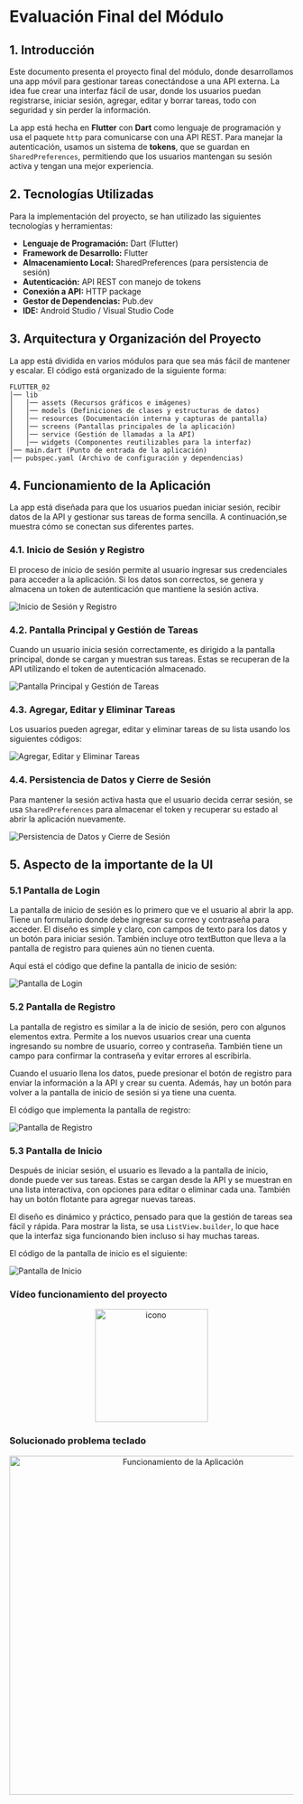 # Evaluación Final del Módulo

## 1. Introducción

Este documento presenta el proyecto final del módulo, donde desarrollamos una app móvil para gestionar tareas conectándose a una API externa. La idea fue crear una interfaz fácil de usar, donde los usuarios puedan registrarse, iniciar sesión, agregar, editar y borrar tareas, todo con seguridad y sin perder la información.  

La app está hecha en **Flutter** con **Dart** como lenguaje de programación y usa el paquete `http` para comunicarse con una API REST. Para manejar la autenticación, usamos un sistema de **tokens**, que se guardan en `SharedPreferences`, permitiendo que los usuarios mantengan su sesión activa y tengan una mejor experiencia.

## 2. Tecnologías Utilizadas
Para la implementación del proyecto, se han utilizado las siguientes tecnologías y herramientas:

- **Lenguaje de Programación:** Dart (Flutter)
- **Framework de Desarrollo:** Flutter
- **Almacenamiento Local:** SharedPreferences (para persistencia de sesión)
- **Autenticación:** API REST con manejo de tokens
- **Conexión a API:** HTTP package
- **Gestor de Dependencias:** Pub.dev
- **IDE:** Android Studio / Visual Studio Code

## 3. Arquitectura y Organización del Proyecto
La app está dividida en varios módulos para que sea más fácil de mantener y escalar. El código está organizado de la siguiente forma:

```
FLUTTER_02
│── lib
│   │── assets (Recursos gráficos e imágenes)
│   │── models (Definiciones de clases y estructuras de datos)
│   │── resources (Documentación interna y capturas de pantalla)
│   │── screens (Pantallas principales de la aplicación)
│   │── service (Gestión de llamadas a la API)
│   │── widgets (Componentes reutilizables para la interfaz)
│── main.dart (Punto de entrada de la aplicación)
│── pubspec.yaml (Archivo de configuración y dependencias)
```

## 4. Funcionamiento de la Aplicación

La app está diseñada para que los usuarios puedan iniciar sesión, recibir datos de la API y gestionar sus tareas de forma sencilla. A continuación,se muestra cómo se conectan sus diferentes partes.

### 4.1. Inicio de Sesión y Registro

El proceso de inicio de sesión permite al usuario ingresar sus credenciales para acceder a la aplicación. Si los datos son correctos, se genera y almacena un token de autenticación que mantiene la sesión activa.

![Inicio de Sesión y Registro](../documentation/screenshotDocumentation/00_Inicio%20de%20Sesión%20y%20Registro.png)

### 4.2. Pantalla Principal y Gestión de Tareas

Cuando un usuario inicia sesión correctamente, es dirigido a la pantalla principal, donde se cargan y muestran sus tareas. Estas se recuperan de la API utilizando el token de autenticación almacenado.

![Pantalla Principal y Gestión de Tareas](../documentation/screenshotDocumentation/01_PantallaPpialTareas.png)

### 4.3. Agregar, Editar y Eliminar Tareas

Los usuarios pueden agregar, editar y eliminar tareas de su lista usando los siguientes códigos:

![Agregar, Editar y Eliminar Tareas](../documentation/screenshotDocumentation/02_Agregar_editar_eliminar.png)

### 4.4. Persistencia de Datos y Cierre de Sesión

Para mantener la sesión activa hasta que el usuario decida cerrar sesión, se usa `SharedPreferences` para almacenar el token y recuperar su estado al abrir la aplicación nuevamente.

![Persistencia de Datos y Cierre de Sesión](../documentation/screenshotDocumentation/03_PersistenciaDatos_cierreSesion.png)

## 5. Aspecto de la importante de la UI

### 5.1 Pantalla de Login

La pantalla de inicio de sesión es lo primero que ve el usuario al abrir la app. Tiene un formulario donde debe ingresar su correo y contraseña para acceder. El diseño es simple y claro, con campos de texto para los datos y un botón para iniciar sesión. También incluye otro textButton que lleva a la pantalla de registro para quienes aún no tienen cuenta.

Aquí está el código que define la pantalla de inicio de sesión:

![Pantalla de Login](../documentation/screenshotDocumentation/04_PantallaLogin.png)

### 5.2 Pantalla de Registro

La pantalla de registro es similar a la de inicio de sesión, pero con algunos elementos extra. Permite a los nuevos usuarios crear una cuenta ingresando su nombre de usuario, correo y contraseña. También tiene un campo para confirmar la contraseña y evitar errores al escribirla.

Cuando el usuario llena los datos, puede presionar el botón de registro para enviar la información a la API y crear su cuenta. Además, hay un botón para volver a la pantalla de inicio de sesión si ya tiene una cuenta.

El código que implementa la pantalla de registro:

![Pantalla de Registro](../documentation/screenshotDocumentation/05_PantallaRegistro.png)

### 5.3 Pantalla de Inicio

Después de iniciar sesión, el usuario es llevado a la pantalla de inicio, donde puede ver sus tareas. Estas se cargan desde la API y se muestran en una lista interactiva, con opciones para editar o eliminar cada una. También hay un botón flotante para agregar nuevas tareas.  

El diseño es dinámico y práctico, pensado para que la gestión de tareas sea fácil y rápida. Para mostrar la lista, se usa `ListView.builder`, lo que hace que la interfaz siga funcionando bien incluso si hay muchas tareas.

El código de la pantalla de inicio es el siguiente:

![Pantalla de Inicio](../documentation/screenshotDocumentation/06_PantallaIncioSesion.png)

### **Vídeo funcionamiento del proyecto**

<p align="center">
<a href="https://www.canva.com/design/DAGhZwmf6y8/mbwCe7XtaHkeHnAB1IfyNg/watch?utm_content=DAGhZwmf6y8&utm_campaign=designshare&utm_medium=link2&utm_source=uniquelinks&utlId=h8e854c6366">
<img src="../documentation/screenshotDocumentation/icono_play.png" alt="icono" width="200" height="200">
</a>
</p>


### **Solucionado problema teclado**

<p align="center">
<img src="../documentation/animated/gitTeclado.gif" alt="Funcionamiento de la Aplicación" width="600">
</p>